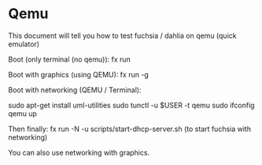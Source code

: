 # Qemu
This document will tell you how to test fuchsia / dahlia on qemu (quick emulator)

Boot (only terminal (no qemu)): fx run

Boot with graphics (using QEMU): fx run -g

Boot with networking (QEMU / Terminal): 

sudo apt-get install uml-utilities
sudo tunctl -u $USER -t qemu
sudo ifconfig qemu up

Then finally: fx run -N -u scripts/start-dhcp-server.sh (to start fuchsia with networking)

You can also use networking with graphics.
